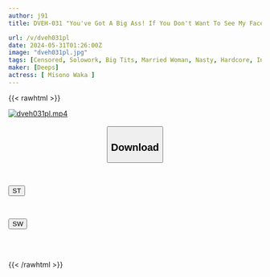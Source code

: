 ```yaml
---
author: j91
title: DVEH-031 "You've Got A Big Ass! If You Don't Want To See My Face That Much, I'll Fuck You From Behind!" A Beautiful Sister-in-law With Poor Communication Skills Gets Raped By Her Disgusting, Reclusive, NEET Brother-in-law, Who She Hates. Waka Misono

url: /v/dveh031pl
date: 2024-05-31T01:26:00Z
image: "dveh031pl.jpg"
tags: [Censored, Solowork, Big Tits, Married Woman, Nasty, Hardcore, Incest, Huge Butt	]
maker: [Deeps]
actress: [ Misono Waka ]
---
```



{{< rawhtml >}}

<div class="video" data-videoid="JD3Q41rX7OFjBBK">
    <a href="javascript:;">
        <img src="/v/dveh031pl/dveh031pl.jpg" width="WIDTH" height="HEIGHT" alt="dveh031pl.mp4" loading="lazy">
    </a>
</div>

<script type="text/javascript" src="https://j91.asia/asset/on-demand-st.js"></script>

<br>
  <link rel="stylesheet" href="https://j91.asia/asset/bs5.css">
  
  <center>
  <button class="btn btn-primary" type="button" data-bs-toggle="collapse" data-bs-target=".multi-collapse" aria-expanded="false" aria-controls="multiCollapseExample1 multiCollapseExample2"><h2>Download</h2></button></center>
</p>
<div class="row">
  <div class="col">
    <div class="collapse multi-collapse" id="multiCollapseExample1">
      <div class="card card-body">
	      	      <br>
<div class="buttons">  
<p><a href="/v/dveh031pl/st.html" target="_blank"><button class="btn-hover color-3"><i class="fa fa-download"></i> ST</button></a></p></div>
    </div>
  </div>
</div>
  <div class="col">
    <div class="collapse multi-collapse" id="multiCollapseExample2">
      <div class="card card-body">
	      <br>
<div class="buttons">
<p><a href="/v/dveh031pl/sw.html" target="_blank"><button class="btn-hover color-2"><i class="fa fa-download"></i> SW</button></a></p></div>
<br><br>
      </div>
    </div>
  </div>
</div>

{{< /rawhtml >}}